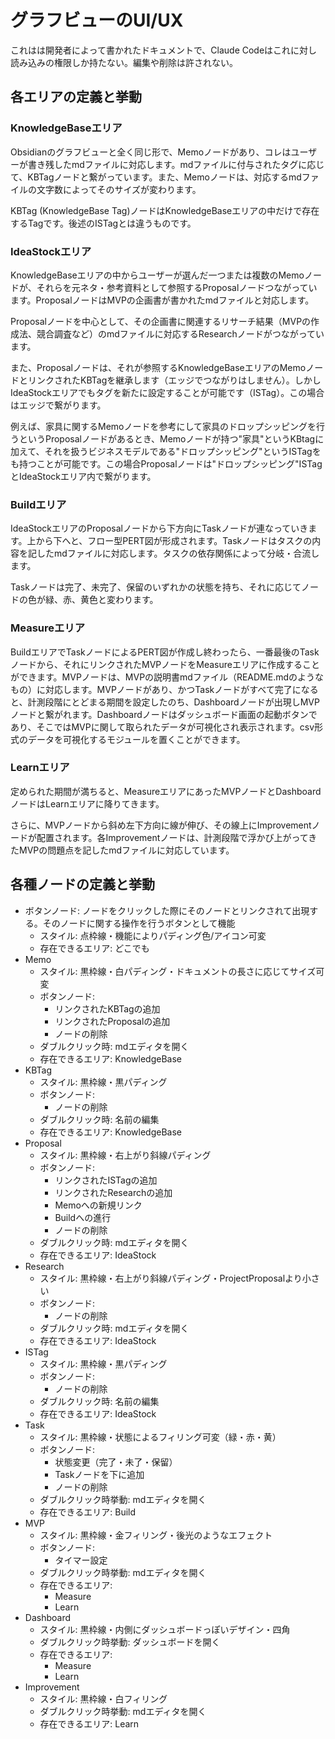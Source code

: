# グラフビューのUI/UX
これはは開発者によって書かれたドキュメントで、Claude Codeはこれに対し読み込みの権限しか持たない。編集や削除は許されない。

## 各エリアの定義と挙動
### KnowledgeBaseエリア
Obsidianのグラフビューと全く同じ形で、Memoノードがあり、コレはユーザーが書き残したmdファイルに対応します。mdファイルに付与されたタグに応じて、KBTagノードと繋がっています。また、Memoノードは、対応するmdファイルの文字数によってそのサイズが変わります。

KBTag (KnowledgeBase Tag)ノードはKnowledgeBaseエリアの中だけで存在するTagです。後述のISTagとは違うものです。

### IdeaStockエリア
KnowledgeBaseエリアの中からユーザーが選んだ一つまたは複数のMemoノードが、それらを元ネタ・参考資料として参照するProposalノードつながっています。ProposalノードはMVPの企画書が書かれたmdファイルと対応します。

Proposalノードを中心として、その企画書に関連するリサーチ結果（MVPの作成法、競合調査など）のmdファイルに対応するResearchノードがつながっています。

また、Proposalノードは、それが参照するKnowledgeBaseエリアのMemoノードとリンクされたKBTagを継承します（エッジでつながりはしません）。しかしIdeaStockエリアでもタグを新たに設定することが可能です（ISTag）。この場合はエッジで繋がります。

例えば、家具に関するMemoノードを参考にして家具のドロップシッピングを行うというProposalノードがあるとき、Memoノードが持つ"家具"というKBtagに加えて、それを扱うビジネスモデルである"ドロップシッピング"というISTagをも持つことが可能です。この場合Proposalノードは"ドロップシッピング"ISTagとIdeaStockエリア内で繋がります。

### Buildエリア
IdeaStockエリアのProposalノードから下方向にTaskノードが連なっていきます。上から下へと、フロー型PERT図が形成されます。Taskノードはタスクの内容を記したmdファイルに対応します。タスクの依存関係によって分岐・合流します。


Taskノードは完了、未完了、保留のいずれかの状態を持ち、それに応じてノードの色が緑、赤、黄色と変わります。
### Measureエリア
BuildエリアでTaskノードによるPERT図が作成し終わったら、一番最後のTaskノードから、それにリンクされたMVPノードをMeasureエリアに作成することができます。MVPノードは、MVPの説明書mdファイル（README.mdのようなもの）に対応します。MVPノードがあり、かつTaskノードがすべて完了になると、計測段階にとどまる期間を設定したのち、Dashboardノードが出現しMVPノードと繋がれます。Dashboardノードはダッシュボード画面の起動ボタンであり、そこではMVPに関して取られたデータが可視化され表示されます。csv形式のデータを可視化するモジュールを置くことができます。

### Learnエリア
定められた期間が満ちると、MeasureエリアにあったMVPノードとDashboardノードはLearnエリアに降りてきます。

さらに、MVPノードから斜め左下方向に線が伸び、その線上にImprovementノードが配置されます。各Improvementノードは、計測段階で浮かび上がってきたMVPの問題点を記したmdファイルに対応しています。

## 各種ノードの定義と挙動
- ボタンノード: ノードをクリックした際にそのノードとリンクされて出現する。そのノードに関する操作を行うボタンとして機能
    - スタイル: 点枠線・機能によりパディング色/アイコン可変
    - 存在できるエリア: どこでも
- Memo
    - スタイル: 黒枠線・白パディング・ドキュメントの長さに応じてサイズ可変
    - ボタンノード:
        - リンクされたKBTagの追加
        - リンクされたProposalの追加
        - ノードの削除
    - ダブルクリック時: mdエディタを開く
    - 存在できるエリア: KnowledgeBase
- KBTag
	- スタイル: 黒枠線・黒パディング
	- ボタンノード:
        - ノードの削除
    - ダブルクリック時: 名前の編集
    - 存在できるエリア: KnowledgeBase
- Proposal
	- スタイル: 黒枠線・右上がり斜線パディング
    - ボタンノード:
        - リンクされたISTagの追加
        - リンクされたResearchの追加
        - Memoへの新規リンク
        - Buildへの進行
        - ノードの削除
	- ダブルクリック時: mdエディタを開く
    - 存在できるエリア: IdeaStock
- Research
	- スタイル: 黒枠線・右上がり斜線パディング・ProjectProposalより小さい
    - ボタンノード:
        - ノードの削除
	- ダブルクリック時: mdエディタを開く
    - 存在できるエリア: IdeaStock
- ISTag
	- スタイル: 黒枠線・黒パディング
    - ボタンノード:
        - ノードの削除
	- ダブルクリック時: 名前の編集
    - 存在できるエリア: IdeaStock
- Task
	- スタイル: 黒枠線・状態によるフィリング可変（緑・赤・黄）
    - ボタンノード:
        - 状態変更（完了・未了・保留）
        - Taskノードを下に追加
        - ノードの削除
	- ダブルクリック時挙動: mdエディタを開く
    - 存在できるエリア: Build
- MVP
	- スタイル: 黒枠線・金フィリング・後光のようなエフェクト
    - ボタンノード: 
        - タイマー設定
	- ダブルクリック時挙動: mdエディタを開く
    - 存在できるエリア:
        - Measure
        - Learn
- Dashboard
	- スタイル: 黒枠線・内側にダッシュボードっぽいデザイン・四角
	- ダブルクリック時挙動: ダッシュボードを開く
    - 存在できるエリア:
        - Measure
        - Learn
- Improvement
	- スタイル: 黒枠線・白フィリング
	- ダブルクリック時挙動: mdエディタを開く
    - 存在できるエリア: Learn
